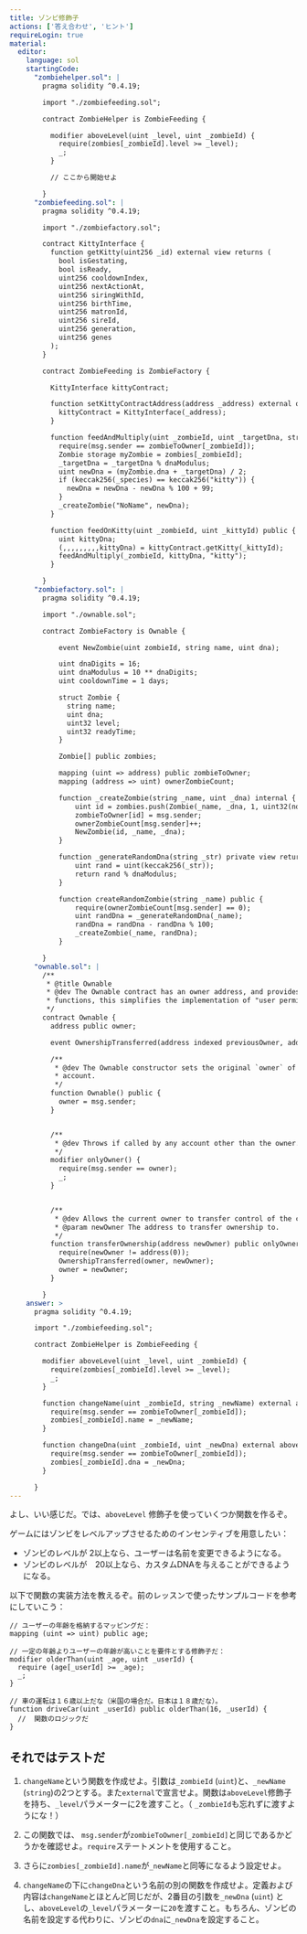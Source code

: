 ```yaml
---
title: ゾンビ修飾子
actions: ['答え合わせ', 'ヒント']
requireLogin: true
material:
  editor:
    language: sol
    startingCode:
      "zombiehelper.sol": |
        pragma solidity ^0.4.19;

        import "./zombiefeeding.sol";

        contract ZombieHelper is ZombieFeeding {

          modifier aboveLevel(uint _level, uint _zombieId) {
            require(zombies[_zombieId].level >= _level);
            _;
          }

          // ここから開始せよ

        }
      "zombiefeeding.sol": |
        pragma solidity ^0.4.19;

        import "./zombiefactory.sol";

        contract KittyInterface {
          function getKitty(uint256 _id) external view returns (
            bool isGestating,
            bool isReady,
            uint256 cooldownIndex,
            uint256 nextActionAt,
            uint256 siringWithId,
            uint256 birthTime,
            uint256 matronId,
            uint256 sireId,
            uint256 generation,
            uint256 genes
          );
        }

        contract ZombieFeeding is ZombieFactory {

          KittyInterface kittyContract;

          function setKittyContractAddress(address _address) external onlyOwner {
            kittyContract = KittyInterface(_address);
          }

          function feedAndMultiply(uint _zombieId, uint _targetDna, string _species) public {
            require(msg.sender == zombieToOwner[_zombieId]);
            Zombie storage myZombie = zombies[_zombieId];
            _targetDna = _targetDna % dnaModulus;
            uint newDna = (myZombie.dna + _targetDna) / 2;
            if (keccak256(_species) == keccak256("kitty")) {
              newDna = newDna - newDna % 100 + 99;
            }
            _createZombie("NoName", newDna);
          }

          function feedOnKitty(uint _zombieId, uint _kittyId) public {
            uint kittyDna;
            (,,,,,,,,,kittyDna) = kittyContract.getKitty(_kittyId);
            feedAndMultiply(_zombieId, kittyDna, "kitty");
          }

        }
      "zombiefactory.sol": |
        pragma solidity ^0.4.19;

        import "./ownable.sol";

        contract ZombieFactory is Ownable {

            event NewZombie(uint zombieId, string name, uint dna);

            uint dnaDigits = 16;
            uint dnaModulus = 10 ** dnaDigits;
            uint cooldownTime = 1 days;

            struct Zombie {
              string name;
              uint dna;
              uint32 level;
              uint32 readyTime;
            }

            Zombie[] public zombies;

            mapping (uint => address) public zombieToOwner;
            mapping (address => uint) ownerZombieCount;

            function _createZombie(string _name, uint _dna) internal {
                uint id = zombies.push(Zombie(_name, _dna, 1, uint32(now + cooldownTime))) - 1;
                zombieToOwner[id] = msg.sender;
                ownerZombieCount[msg.sender]++;
                NewZombie(id, _name, _dna);
            }

            function _generateRandomDna(string _str) private view returns (uint) {
                uint rand = uint(keccak256(_str));
                return rand % dnaModulus;
            }

            function createRandomZombie(string _name) public {
                require(ownerZombieCount[msg.sender] == 0);
                uint randDna = _generateRandomDna(_name);
                randDna = randDna - randDna % 100;
                _createZombie(_name, randDna);
            }

        }
      "ownable.sol": |
        /**
         * @title Ownable
         * @dev The Ownable contract has an owner address, and provides basic authorization control
         * functions, this simplifies the implementation of "user permissions".
         */
        contract Ownable {
          address public owner;

          event OwnershipTransferred(address indexed previousOwner, address indexed newOwner);

          /**
           * @dev The Ownable constructor sets the original `owner` of the contract to the sender
           * account.
           */
          function Ownable() public {
            owner = msg.sender;
          }


          /**
           * @dev Throws if called by any account other than the owner.
           */
          modifier onlyOwner() {
            require(msg.sender == owner);
            _;
          }


          /**
           * @dev Allows the current owner to transfer control of the contract to a newOwner.
           * @param newOwner The address to transfer ownership to.
           */
          function transferOwnership(address newOwner) public onlyOwner {
            require(newOwner != address(0));
            OwnershipTransferred(owner, newOwner);
            owner = newOwner;
          }

        }
    answer: >
      pragma solidity ^0.4.19;

      import "./zombiefeeding.sol";

      contract ZombieHelper is ZombieFeeding {

        modifier aboveLevel(uint _level, uint _zombieId) {
          require(zombies[_zombieId].level >= _level);
          _;
        }

        function changeName(uint _zombieId, string _newName) external aboveLevel(2, _zombieId) {
          require(msg.sender == zombieToOwner[_zombieId]);
          zombies[_zombieId].name = _newName;
        }

        function changeDna(uint _zombieId, uint _newDna) external aboveLevel(20, _zombieId) {
          require(msg.sender == zombieToOwner[_zombieId]);
          zombies[_zombieId].dna = _newDna;
        }

      }
---
```


よし、いい感じだ。では、`aboveLevel` 修飾子を使っていくつか関数を作るぞ。

ゲームにはゾンビをレベルアップさせるためのインセンティブを用意したい：

- ゾンビのレベルが 2以上なら、ユーザーは名前を変更できるようになる。
- ゾンビのレベルが　20以上なら、カスタムDNAを与えることができるようになる。

以下で関数の実装方法を教えるぞ。前のレッスンで使ったサンプルコードを参考にしていこう：

```
// ユーザーの年齢を格納するマッピングだ：
mapping (uint => uint) public age;

// 一定の年齢よりユーザーの年齢が高いことを要件とする修飾子だ：
modifier olderThan(uint _age, uint _userId) {
  require (age[_userId] >= _age);
  _;
}

// 車の運転は１６歳以上だな（米国の場合だ。日本は１８歳だな）。
function driveCar(uint _userId) public olderThan(16, _userId) {
  //  関数のロジックだ
}
```

## それではテストだ

1. `changeName`という関数を作成せよ。引数は`_zombieId` (`uint`)と、`_newName` (`string`)の2つとする。また`external`で宣言せよ。関数は`aboveLevel`修飾子を持ち、`_level`パラメーターに2を渡すこと。（ `_zombieId`も忘れずに渡すようにな！）

2. この関数では、 `msg.sender`が`zombieToOwner[_zombieId]`と同じであるかどうかを確認せよ。`require`ステートメントを使用すること。

3. さらに`zombies[_zombieId].name`が`_newName`と同等になるよう設定せよ。

4. `changeName`の下に`changeDna`という名前の別の関数を作成せよ。定義および内容は`changeName`とほとんど同じだが、2番目の引数を`_newDna` (`uint`) とし、`aboveLevel`の`_level`パラメーターに`20`を渡すこと。もちろん、ゾンビの名前を設定する代わりに、ゾンビの`dna`に`_newDna`を設定すること。
